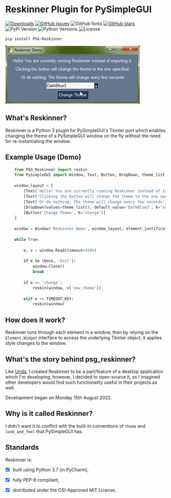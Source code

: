 # Reskinner Plugin for PySimpleGUI

[![Downloads](https://static.pepy.tech/personalized-badge/psg-reskinner?period=total&units=international_system&left_color=grey&right_color=green&left_text=Downloads)](https://pepy.tech/project/psg-reskinner)
[![GitHub issues](https://img.shields.io/github/issues/definite-d/psg_reskinner)](https://github.com/definite-d/psg_reskinner/issues)
![GitHub forks](https://img.shields.io/github/forks/definite-d/psg_reskinner?logo=github&style=flat)
[![GitHub stars](https://img.shields.io/github/stars/definite-d/psg_reskinner)](https://github.com/definite-d/psg_reskinner/stargazers)
![PyPi Version](https://img.shields.io/pypi/v/psg-reskinner?style=flat)
![Python Versions](https://img.shields.io/pypi/pyversions/psg-reskinner.svg?style=flat&logo=python])
![License](https://img.shields.io/pypi/l/psg-reskinner.svg?style=flat&version=latest)

````text
pip install PSG-Reskinner
````

![Demo GIF](https://github.com/definite-d/psg_reskinner/blob/main/res/demo.gif)

## What's Reskinner?
Reskinner is a Python 3 plugin for PySimpleGUI's Tkinter port which enables changing the theme of a PySimpleGUI window on the fly without the need for re-instantiating the window.

## Example Usage (Demo)

```python
    from PSG_Reskinner import reskin
    from PySimpleGUI import Window, Text, Button, DropDown, theme_list, TIMEOUT_KEY

    window_layout = [
        [Text('Hello! You are currently running Reskinner instead of importing it.')],
        [Text('Clicking the button will change the theme to the one specified.')],
        [Text('Or do nothing. The theme will change every few seconds')],
        [DropDown(values=theme_list(), default_value='DarkBlue3', k='new_theme')],
        [Button('Change Theme', k='change')]
    ]

    window = Window('Reskinner Demo', window_layout, element_justification='center')

    while True:

        e, v = window.Read(timeout=3000)

        if e in (None, 'Exit'):
            window.Close()
            break

        if e == 'change':
            reskin(window, v['new_theme'])

        elif e == TIMEOUT_KEY:
            reskin(window)
``` 

## How does it work?

Reskinner runs through each element in a window, then by relying on the `Element.Widget` interface to access the underlying Tkinter object, it applies style changes to the window.

## What's the story behind psg_reskinner?
Like [Unda](https://github.com/definite-d/unda), I created Reskinner to be a part/feature of a desktop application which I'm developing, however, I decided to open-source it, as I imagined other developers would find such functionality useful in their projects as well.

Development began on Monday 15th August 2022.

## Why is it called Reskinner?
I didn't want it to conflict with the built-in conventions of `theme` and `look_and_feel` that PySimpleGUI has.

## Standards
Reskinner is:

 - [X] built using Python 3.7 (in PyCharm),

 - [X] fully PEP-8 compliant,

 - [X] distributed under the OSI-Approved MIT License.
